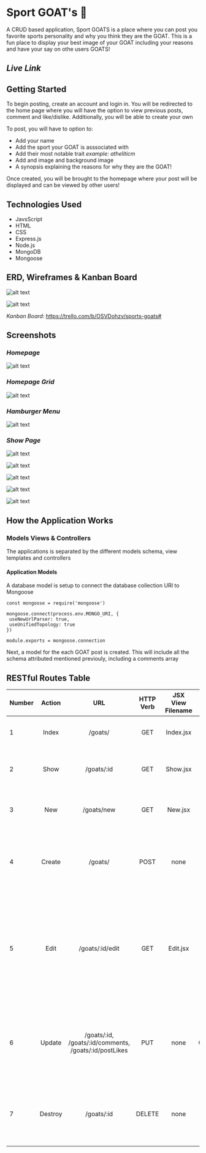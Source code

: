 # Sport GOAT's 🐐
A CRUD based application, Sport GOATS is a place where you can post you favorite sports personality and why you think they are the GOAT.
This is a fun place to display your best image of your GOAT including your reasons and have your say on othe users GOATS!
## *Live Link*


## Getting Started
To begin posting, create an account and login in. You will be redirected to the home page where you will have the option to view previous posts, comment and like/dislike. Additionally, you will be able to create your own

To post, you will have to option to:
* Add your name
* Add the sport your GOAT is asssociated with
* Add their most notable trait *example: atheliticm*
* Add and image and background image
* A synopsis explaining the reasons for why they are the GOAT!

Once created, you will be brought to the homepage where your post will be displayed and can be viewed by other users!

## Technologies Used

* JavsScript
* HTML
* CSS
* Express.js
* Node.js
* MongoDB
* Mongoose

## ERD, Wireframes & Kanban Board
![alt text](images/ERD.jpeg)

![alt text](images/wireframe.png)

*Kanban Board*: https://trello.com/b/OSVDohzv/sports-goats#

## Screenshots
### *Homepage*
![alt text](images/homepage.png)
### *Homepage Grid*
![alt text](images/homepage-grid.png)
### *Hamburger Menu*
![alt text](images/hamburger.png)
### *Show Page*
![alt text](images/showpage1.png)

![alt text](images/showpage2.png)

![alt text](images/showpage3.png)

![alt text](images/showpage4.png)

![alt text](images/showpage5.png)

## How the Application Works
### Models Views & Controllers
The applications is separated by the different models schema, view templates and controllers

#### Application Models
A database model is setup to connect the database collection URI to Mongoose

 ``` 
 const mongoose = require('mongoose')

mongoose.connect(process.env.MONGO_URI, {
  useNewUrlParser: true,
  useUnifiedTopology: true
})

module.exports = mongoose.connection 
```

Next, a model for the each GOAT post is created. This will include all the schema attributed mentioned previouly, including a comments array 

## RESTful Routes Table



| Number | Action  | URL             | HTTP Verb     | JSX View Filename | Mongoose Method        | Notes                              |
| -------|:-------:|:---------------:|:-------------:|:-----------------:|:----------------------:|:----------------------------------:|
| 1      | Index   |  /goats/        |  GET          |    Index.jsx      |  Goat.find()           | Will show the main landing page    |
| 2      | Show    |  /goats/:id     |  GET          |    Show.jsx       |  Goat.findById         | Click on a post to display expanded information |                     
| 3      | New     |  /goats/new     |  GET          |    New.jsx        |  N/A                   | A form to enter information for a new GOAT post |
| 4      | Create  |  /goats/        |  POST         |    none           |  Goat.create(req.body) | When a new post has been entered, it will then get posted to the main page|
| 5      | Edit    |  /goats/:id/edit|  GET          |    Edit.jsx       |  Goat.findById         | When the user wants to edit posts, they will be redirected to the edit view template (same as show) so that the info can be edited|
| 6      | Update  |  /goats/:id, /goats/:id/comments, /goats/:id/postLikes|PUT       |none           |Goat.findByIdAndUpdate|Comments on posts and likes on a particular post. NOTE: there are likes/dislikes on comments also| 
| 7      | Destroy |  /goats/:id     |  DELETE       |    none           |  Goat.findByIdAndDelete| Deleting a post. This will also be the same for comments and will be restricted by user|



